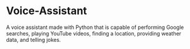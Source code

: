 # Voice-Assistant
A voice assistant made with Python that is capable of performing Google searches, playing YouTube videos, finding a location, providing weather data, and telling jokes.
